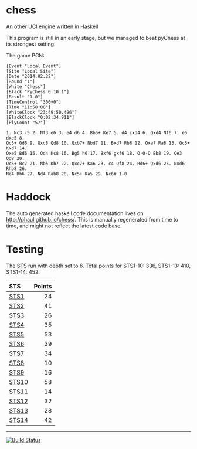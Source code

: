 chess
=====

An other UCI engine written in Haskell


This program is still in an early stage, but we managed to beat pyChess at its strongest setting.

The game PGN:

~~~
[Event "Local Event"]
[Site "Local Site"]
[Date "2014.02.22"]
[Round "1"]
[White "Chess"]
[Black "PyChess 0.10.1"]
[Result "1-0"]
[TimeControl "300+0"]
[Time "11:58:00"]
[WhiteClock "23:49:50.496"]
[BlackClock "0:02:34.911"]
[PlyCount "57"]

1. Nc3 c5 2. Nf3 e6 3. e4 d6 4. Bb5+ Ke7 5. d4 cxd4 6. Qxd4 Nf6 7. e5 dxe5 8.
Qc5+ Qd6 9. Qxc8 Qd8 10. Qxb7+ Nbd7 11. Bxd7 Rb8 12. Qxa7 Ra8 13. Qc5+ Kxd7 14.
Qxe5 Bd6 15. Qd4 Kc8 16. Bg5 h6 17. Bxf6 gxf6 18. O-O-O Bb8 19. Qe3 Qg8 20.
Qc5+ Bc7 21. Nb5 Kb7 22. Qxc7+ Ka6 23. c4 Qf8 24. Rd6+ Qxd6 25. Nxd6 Rhb8 26.
Ne4 Rb6 27. Nd4 Rab8 28. Nc5+ Ka5 29. Nc6# 1-0
~~~


Haddock
=======

The auto generated haskell code documentation lives on http://phaul.github.io/chess/. This is manually regenerated from time to time, and might not reflect the latest code base.


Testing
=======

The [STS](https://sites.google.com/site/strategictestsuite) run with depth set to 6. Total points for STS1-10: 336, STS1-13: 410, STS1-14: 452.

| STS                                                  | Points |
|:-----------------------------------------------------|-------:|
| [STS1](http://phaul.github.io/chess/STS1.epd.html)   | 24     |
| [STS2](http://phaul.github.io/chess/STS2.epd.html)   | 41     |
| [STS3](http://phaul.github.io/chess/STS3.epd.html)   | 26     |
| [STS4](http://phaul.github.io/chess/STS4.epd.html)   | 35     |
| [STS5](http://phaul.github.io/chess/STS5.epd.html)   | 53     |
| [STS6](http://phaul.github.io/chess/STS6.epd.html)   | 39     |
| [STS7](http://phaul.github.io/chess/STS7.epd.html)   | 34     |
| [STS8](http://phaul.github.io/chess/STS8.epd.html)   | 10     |
| [STS9](http://phaul.github.io/chess/STS9.epd.html)   | 16     |
| [STS10](http://phaul.github.io/chess/STS10.epd.html) | 58     |
| [STS11](http://phaul.github.io/chess/STS11.epd.html) | 14     |
| [STS12](http://phaul.github.io/chess/STS12.epd.html) | 32     |
| [STS13](http://phaul.github.io/chess/STS13.epd.html) | 28     |
| [STS14](http://phaul.github.io/chess/STS14.epd.html) | 42     |

---

[![Build Status](https://travis-ci.org/phaul/chess.png?branch=master)](https://travis-ci.org/phaul/chess)
